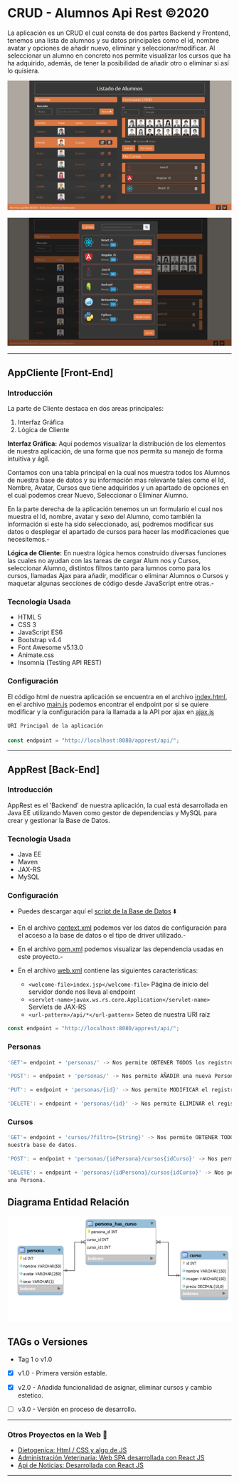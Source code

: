 # CRUD - Alumnos Api Rest ©2020 

La aplicación es un CRUD el cual consta de dos partes Backend y Frontend, tenemos una lista de alumnos y su datos principales como el id, nombre avatar y opciones de añadir nuevo, eliminar y seleccionar/modificar. Al seleccionar un alumno en concreto nos permite visualizar los cursos que ha ha adquirido, además, de tener la posibilidad de añadir otro o eliminar si así lo quisiera.
  
  ![Imagen 1](https://github.com/istikis/DesdeCasa/blob/master/screenshots/Screenshot_CRUD%20-%20Alumnos%20(1).png)
  
  ![imagen 2](https://github.com/istikis/DesdeCasa/blob/master/screenshots/Screenshot_CRUD%20-%20Alumnos%20(2).png)
  
  ***
## AppCliente [Front-End]

### Introducción

 La parte de Cliente destaca en dos areas principales:
  1. Interfaz Gráfica
  2. Lógica de Cliente

**Interfaz Gráfica:** Aquí podemos visualizar la distribución de los elementos de nuestra aplicación, de una forma que nos permita su manejo de forma intuitiva y ágil. 

   Contamos con una tabla principal en la cual nos muestra todos los Alumnos de nuestra base de datos y su información mas relevante tales como el Id, Nombre, Avatar, Cursos que tiene adquiridos y un apartado de opciones en el cual podemos crear Nuevo, Seleccionar o Eliminar Alumno.
   
   En la parte derecha de la aplicación tenemos un un formulario el cual nos muestra el Id, nombre, avatar y sexo del Alumno, como también la información si este ha sido seleccionado, así, podremos modificar sus datos o desplegar el apartado de cursos para hacer las modificaciones que necesitemos.-

**Lógica de Cliente:** En nuestra lógica hemos construido diversas funciones las cuales no ayudan con las tareas de cargar Alum nos y Cursos, seleccionar Alumno, distintos filtros tanto para lumnos como para los cursos, llamadas Ajax para añadir, modificar o eliminar Alumnos o Cursos y maquetar algunas secciones de código desde JavaScript entre otras.- 

### Tecnología Usada

- HTML 5
- CSS 3
- JavaScript ES6
- Bootstrap v4.4
- Font Awesome v5.13.0
- Animate.css
- Insomnia (Testing API REST)

### Configuración
El código html de nuestra aplicación se encuentra en el archivo [index.html](https://github.com/istikis/DesdeCasa/blob/master/appclient/index.html), en el archivo [main.js](https://github.com/istikis/DesdeCasa/blob/master/appclient/js/main.js) podemos encontrar el endpoint por si se quiere modificar y la configuración para la llamada a la API  por ajax en [ajax.js](https://github.com/istikis/DesdeCasa/blob/master/appclient/js/ajax.js)

```javascript
URI Principal de la aplicación

const endpoint = "http://localhost:8080/apprest/api/";
```
___
## AppRest [Back-End]

### Introducción

AppRest es el 'Backend' de nuestra aplicación, la cual está desarrollada en Java EE utilizando Maven como gestor de dependencias y MySQL para crear y gestionar la Base de Datos. 

### Tecnología Usada
- Java EE
- Maven
- JAX-RS
- MySQL

### Configuración

* Puedes descargar aquí el [script de la Base de Datos](https://github.com/istikis/DesdeCasa/blob/master/apprest/alumnos_database.sql, "Acceso a la Base de Datos") :arrow_down:
* En el archivo [context.xml](https://github.com/istikis/DesdeCasa/blob/master/apprest/WebContent/META-INF/context.xml) podemos ver los datos de configuración para el acceso a la base de datos o el tipo de driver utilizado.-
* En el archivo [pom.xml](https://github.com/istikis/DesdeCasa/blob/master/apprest/pom.xml) podemos visualizar las dependencia usadas en este proyecto.-
* En el archivo [web.xml](https://github.com/istikis/DesdeCasa/blob/master/apprest/WebContent/WEB-INF/web.xml) contiene las siguientes caracteristicas:

  * `<welcome-file>index.jsp</welcome-file>` Página de inicio del servidor donde nos lleva al endpoint
  * `<servlet-name>javax.ws.rs.core.Application</servlet-name>` Servlets de JAX-RS
  * `<url-pattern>/api/*</url-pattern>` Seteo de nuestra URI raíz

```javascript
const endpoint = "http://localhost:8080/apprest/api/";
```
### Personas
```javascript
'GET'= endpoint + 'personas/' -> Nos permite OBTENER TODOS los registros de Personas.
```
```javascript
'POST': = endpoint + 'personas/' -> Nos permite AÑADIR una nueva Persona.
```
```javascript
'PUT': = endpoint + 'personas/{id}' -> Nos permite MODIFICAR el registro de una Persona.
```
```javascript
'DELETE': = endpoint + 'personas/{id}' -> Nos permite ELIMINAR el registro de una Persona.
```
### Cursos
```javascript
'GET'= endpoint + 'cursos/?filtro={String}' -> Nos permite OBTENER TODOS los registros de los Cursos de 
nuestra base de datos.
```
```javascript
'POST': = endpoint + 'personas/{idPersona}/cursos{idCurso}' -> Nos permite ASIGNAR un Curso una Persona.
```
```javascript
'DELETE': = endpoint + 'personas/{idPersona}/cursos{idCurso}' -> Nos permite ELIMINAR un Curso asociado a 
una Persona.
```
## Diagrama Entidad Relación
![Imagen Entidad Relacion](https://github.com/istikis/DesdeCasa/blob/master/screenshots/der.png)

## TAGs o Versiones

- Tag 1 o v1.0

<!-- Task List -->
* [x] v1.0 - Primera versión estable.
* [x] v2.0 - Añadida funcionalidad de asignar, eliminar cursos y cambio estetico.
* [ ] v3.0 - Versión en proceso de desarrollo.  


 ___

 ### Otros Proyectos en la Web :link:

 -  [Dietogenica: Html / CSS y algo de JS](https://dietogenica.netlify.app/ )
 - [Administración Veterinaria: Web SPA desarrollada con React JS](https://admveterinaria.netlify.app/)
 - [Api de Noticias: Desarrollada con React JS](https://reactnewsapi.netlify.app/)

___
